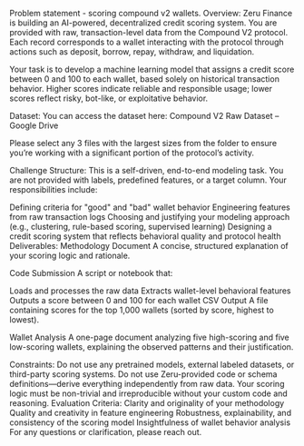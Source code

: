 Problem statement - scoring compound v2 wallets.
Overview:
Zeru Finance is building an AI-powered, decentralized credit scoring system. You are provided with raw, transaction-level data from the Compound V2 protocol. Each record corresponds to a wallet interacting with the protocol through actions such as deposit, borrow, repay, withdraw, and liquidation.

Your task is to develop a machine learning model that assigns a credit score between 0 and 100 to each wallet, based solely on historical transaction behavior. Higher scores indicate reliable and responsible usage; lower scores reflect risky, bot-like, or exploitative behavior.

Dataset:
You can access the dataset here:
Compound V2 Raw Dataset – Google Drive

Please select any 3 files with the largest sizes from the folder to ensure you’re working with a significant portion of the protocol’s activity.

Challenge Structure:
This is a self-driven, end-to-end modeling task. You are not provided with labels, predefined features, or a target column. Your responsibilities include:

Defining criteria for "good" and "bad" wallet behavior
Engineering features from raw transaction logs
Choosing and justifying your modeling approach (e.g., clustering, rule-based scoring, supervised learning)
Designing a credit scoring system that reflects behavioral quality and protocol health
Deliverables:
Methodology Document
A concise, structured explanation of your scoring logic and rationale.

Code Submission
A script or notebook that:

Loads and processes the raw data
Extracts wallet-level behavioral features
Outputs a score between 0 and 100 for each wallet
CSV Output
A file containing scores for the top 1,000 wallets (sorted by score, highest to lowest).

Wallet Analysis
A one-page document analyzing five high-scoring and five low-scoring wallets, explaining the observed patterns and their justification.

Constraints:
Do not use any pretrained models, external labeled datasets, or third-party scoring systems.
Do not use Zeru-provided code or schema definitions—derive everything independently from raw data.
Your scoring logic must be non-trivial and irreproducible without your custom code and reasoning.
Evaluation Criteria:
Clarity and originality of your methodology
Quality and creativity in feature engineering
Robustness, explainability, and consistency of the scoring model
Insightfulness of wallet behavior analysis
For any questions or clarification, please reach out.
